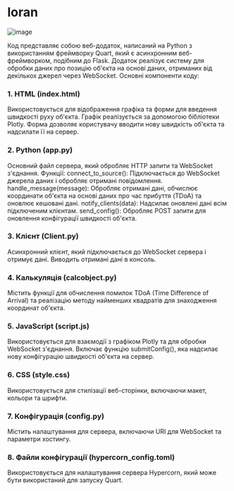 # loran

![image](https://github.com/user-attachments/assets/b43dc290-961b-429f-a678-802b07c72719)


Код представляє собою веб-додаток, написаний на Python з використанням фреймворку Quart, який є асинхронним веб-фреймворком, подібним до Flask. Додаток реалізує систему для обробки даних про позицію об'єкта на основі даних, отриманих від декількох джерел через WebSocket. Основні компоненти коду:

### 1. HTML (index.html)
Використовується для відображення графіка та форми для введення швидкості руху об'єкта.
Графік реалізується за допомогою бібліотеки Plotly.
Форма дозволяє користувачу вводити нову швидкість об'єкта та надсилати її на сервер.

### 2. Python (app.py)
Основний файл сервера, який обробляє HTTP запити та WebSocket з'єднання.
Функції:
connect_to_source(): Підключається до WebSocket джерела даних і обробляє отримані повідомлення.
handle_message(message): Обробляє отримані дані, обчислює координати об'єкта на основі даних про час прибуття (TDoA) та оновлює кешовані дані.
notify_clients(data): Надсилає оновлені дані всім підключеним клієнтам.
send_config(): Обробляє POST запити для оновлення конфігурації швидкості об'єкта.

### 3. Клієнт (Client.py)
Асинхронний клієнт, який підключається до WebSocket сервера і отримує дані.
Виводить отримані дані в консоль.

### 4. Калькуляція (calcobject.py)
Містить функції для обчислення помилок TDoA (Time Difference of Arrival) та реалізацію методу найменших квадратів для знаходження координат об'єкта.

### 5. JavaScript (script.js)
Використовується для взаємодії з графіком Plotly та для обробки WebSocket з'єднання.
Включає функцію submitConfig(), яка надсилає нову конфігурацію швидкості об'єкта на сервер.

### 6. CSS (style.css)
Використовується для стилізації веб-сторінки, включаючи макет, кольори та шрифти.

### 7. Конфігурація (config.py)
Містить налаштування для сервера, включаючи URI для WebSocket та параметри хостингу.

### 8. Файли конфігурації (hypercorn_config.toml)
Використовується для налаштування сервера Hypercorn, який може бути використаний для запуску Quart.
